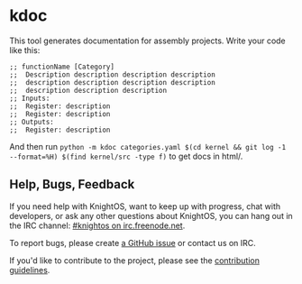 # kdoc

This tool generates documentation for assembly projects. Write your code like this:

    ;; functionName [Category]
    ;;  Description description description description
    ;;  description description description description
    ;;  description description description
    ;; Inputs:
    ;;  Register: description
    ;;  Register: description
    ;; Outputs:
    ;;  Register: description

And then run `python -m kdoc categories.yaml $(cd kernel && git log -1 --format=%H) $(find kernel/src -type f)` to get docs in html/.

## Help, Bugs, Feedback

If you need help with KnightOS, want to keep up with progress, chat with
developers, or ask any other questions about KnightOS, you can hang out in the
IRC channel: [#knightos on irc.freenode.net](http://webchat.freenode.net/?channels=knightos).
 
To report bugs, please create [a GitHub issue](https://github.com/KnightOS/KnightOS/issues/new) or contact us on IRC.
 
If you'd like to contribute to the project, please see the [contribution guidelines](http://www.knightos.org/contributing).
